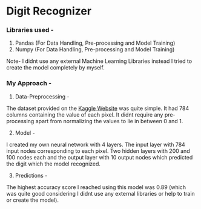 # Digit Recognizer

### Libraries used - 

1. Pandas (For Data Handling, Pre-processing and Model Training)
2. Numpy (For Data Handling, Pre-processing and Model Training)

Note- I didnt use any external Machine Learning Libraries instead I tried to create the model completely by myself.  

### My Approach - 

1. Data-Preprocessing -

The dataset provided on the [Kaggle Website](https://www.kaggle.com/c/digit-recognizer/data) was quite simple. It had 784 columns containing the value of each pixel. It didnt require any pre-processing apart from normalizing the values to lie in between 0 and 1.

2. Model -

I created my own neural network with 4 layers. The input layer with 784 input nodes corresponding to each pixel. Two hidden layers with 200 and 100 nodes each and the output layer with 10 output nodes which predicted the digit which the model recognized.

3. Predictions -

The highest accuracy score I reached using this model was 0.89 (which was quite good considering I didnt use any external libraries or help to train or create the model).

